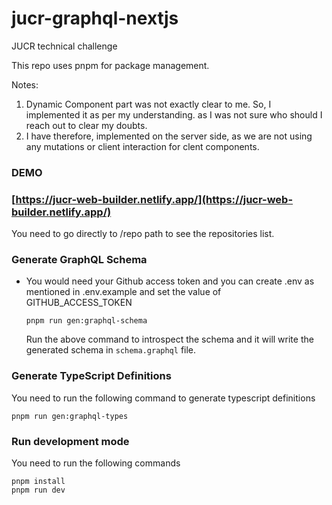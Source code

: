 # jucr-graphql-nextjs

JUCR technical challenge

This repo uses pnpm for package management.

Notes:

1. Dynamic Component part was not exactly clear to me. So, I implemented it as per my understanding. as I was not sure who should I reach out to clear my doubts.
2. I have therefore, implemented on the server side, as we are not using any mutations or client interaction for clent components.


### DEMO

### [https://jucr-web-builder.netlify.app/](https://jucr-web-builder.netlify.app/)
You need to go directly to /repo path to see the repositories list. 

### Generate GraphQL Schema

* You would need your Github access token and you can create .env as mentioned in .env.example and set the value of GITHUB_ACCESS_TOKEN

  ```
  pnpm run gen:graphql-schema
  ```

  Run the above command to introspect the schema and it will write the generated schema in `schema.graphql` file.

### Generate TypeScript Definitions

You need to run the following command to generate typescript definitions

```
pnpm run gen:graphql-types
```

### Run development mode

You need to run the following commands

```
pnpm install 
pnpm run dev
```

